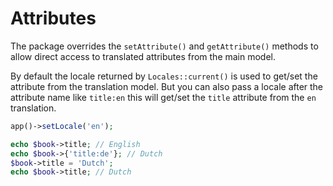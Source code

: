 # Attributes

The package overrides the `setAttribute()` and `getAttribute()` methods to allow direct access to translated attributes from the main model.

By default the locale returned by `Locales::current()` is used to get/set the attribute from the translation model. But you can also pass a locale after the attribute name like `title:en` this will get/set the `title` attribute from the `en` translation.

```php
app()->setLocale('en');

echo $book->title; // English
echo $book->{'title:de'}; // Dutch
$book->title = 'Dutch';
echo $book->title; // Dutch
```

